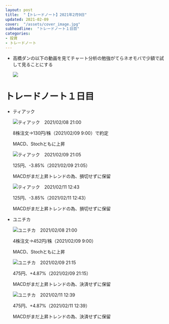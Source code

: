 ```yaml
---
layout: post
title:  "【トレードノート】2021年2月9日"
updated: 2021-02-09
cover:  "/assets/cover_image.jpg"
subheadline:  "トレードノート１日目"
categories: 
- 投資
- トレードノート
---
```


* 高橋ダンの以下の動画を見てチャート分析の勉強がてらネオモバで少額で試して見ることにする

    [![](https://img.youtube.com/vi/VJu8uJPC54o/0.jpg)](https://youtu.be/VJu8uJPC54o "MACDの使い方")

# トレードノート１日目

* ティアック

    ![](https://www.tradingview.com/x/H42Jb8RO/ "ティアック　2021/02/08 21:00")

    8株注文→130円/株（2021/02/09 9:00）で約定

    MACD、Stochともに上昇

    ![](https://www.tradingview.com/x/JOiz6BgK/ "ティアック　2021/02/09 21:05")

    125円、-3.85%（2021/02/09 21:05）

    MACDがまだ上昇トレンドの為、損切せずに保留

    ![](https://www.tradingview.com/x/qzT3DnfY/ "ティアック　2021/02/11 12:43")

    125円、-3.85%（2021/02/11 12:43）

    MACDがまだ上昇トレンドの為、損切せずに保留

* ユニチカ

    ![](https://www.tradingview.com/x/AZ74UvJw/ "ユニチカ　2021/02/08 21:00")

    4株注文→452円/株（2021/02/09 9:00）

    MACD、Stochともに上昇

    ![](https://www.tradingview.com/x/xJVgMm0a/ "ユニチカ　2021/02/09 21:15")

    475円、+4.87%（2021/02/09 21:15）

    MACDがまだ上昇トレンドの為、決済せずに保留

    ![](https://www.tradingview.com/x/CDUuGZ9M/ "ユニチカ　2021/02/11 12:39")

    475円、+4.87%（2021/02/11 12:39）

    MACDがまだ上昇トレンドの為、決済せずに保留
    

